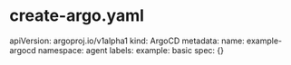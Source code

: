 # create-argo.yaml
apiVersion: argoproj.io/v1alpha1
kind: ArgoCD
metadata:
  name: example-argocd
  namespace: agent
  labels:
    example: basic
spec: {}

